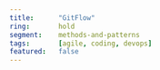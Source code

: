 ```yaml
---
title:      "GitFlow"
ring:       hold
segment:    methods-and-patterns
tags:       [agile, coding, devops]
featured:   false
---
```

